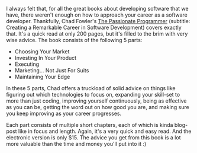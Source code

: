I always felt that, for all the great books about developing software that we have, there weren't enough on how to approach your career as a software developer.  Thankfully, Chad Fowler's <a href="http://pragprog.com/titles/cfcar2/the-passionate-programmer">The Passionate Programmer</a> (subtitle: Creating a Remarkable Career in Software Development) covers exactly that. It's a quick read at only 200 pages, but it's filled to the brim with very wise advice.  The book consists of the following 5 parts:

- Choosing Your Market
- Investing In Your Product
- Executing
- Marketing... Not Just For Suits
- Maintaining Your Edge

In these 5 parts, Chad offers a truckload of solid advice on things like figuring out which technologies to focus on, expanding your skill-set to more than just coding, improving yourself continuously, being as effective as you can be, getting the word out on how good you are, and making sure you keep improving as your career progresses.

Each part consists of multiple short chapters, each of which is kinda blog-post like in focus and length. Again, it's a very quick and easy read. And the electronic version is only $15.  The advice you get from this book is a lot more valuable than the time and money you'll put into it :)